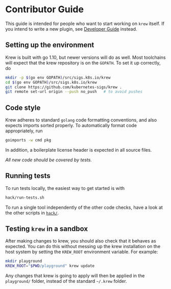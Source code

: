 # Contributor Guide

This guide is intended for people who want to start working on `krew` itself.
If you intend to write a new plugin, see [Developer Guide](./DEVELOPER_GUIDE.md) instead.

## Setting up the environment

Krew is built with go 1.10, but newer versions will do as well.
Most toolchains will expect that the krew repository is on the `GOPATH`.
To set it up correctly, do
```bash
mkdir -p $(go env GOPATH)/src/sigs.k8s.io/krew
cd $(go env GOPATH)/src/sigs.k8s.io/krew
git clone https://github.com/kubernetes-sigs/krew .
git remote set-url origin --push no_push   # to avoid pushes
```

## Code style

Krew adheres to standard `golang` code formatting conventions, and also expects imports sorted properly.
To automatically format code appropriately, run
```bash
goimports -w cmd pkg
```

In addition, a boilerplate license header is expected in all source files.

_All new code should be covered by tests._


## Running tests

To run tests locally, the easiest way to get started is with
```bash
hack/run-tests.sh
```
To run a single tool independently of the other code checks, have a look at the other scripts in [`hack/`](../hack).

## Testing `krew` in a sandbox

After making changes to krew, you should also check that it behaves as expected.
You can do this without messing up the krew installation on the host system by setting the `KREW_ROOT` environment variable.
For example:
```bash
mkdir playground
KREW_ROOT="$PWD/playground" krew update
```
Any changes that krew is going to apply will then be applied in the `playground/` folder, instead of the standard `~/.krew` folder.

